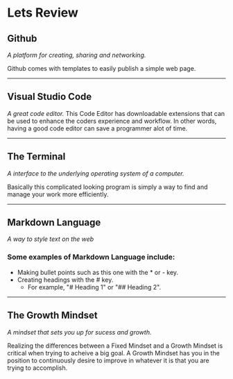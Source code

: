 # Lets Review 
## Github
*A platform for creating, sharing and networking.*

Github comes with templates to easily publish a simple web page. 
___
## Visual Studio Code
*A great code editor.*
This Code Editor has downloadable extensions that can be used to enhance the coders experience and workflow. In other words, having a good code editor can save a programmer alot of time.
___
## The Terminal
*A interface to the underlying operating system of a computer.*

Basically this complicated looking program is simply a way to find and manage your work more efficiently.
___
## Markdown Language
*A way to style text on the web*

### Some examples of Markdown Language include:
* Making bullet points such as this one with the * or - key.
* Creating headings with the # key.
  * For example, "# Heading 1" or "## Heading 2".
  
___
## The Growth Mindset
*A mindset that sets you up for sucess and growth.*

Realizing the differences between a Fixed Mindset and a Growth Mindset is critical when trying to acheive a big goal. A Growth Mindset has you in the position to continuously desire to improve in whatever it is that you are trying to accomplish.
  
